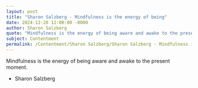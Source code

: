 ```yaml
---
layout: post
title: "Sharon Salzberg - Mindfulness is the energy of being"
date: 2024-12-28 12:00:00 -0000
author: Sharon Salzberg
quote: "Mindfulness is the energy of being aware and awake to the present moment."
subject: Contentment
permalink: /Contentment/Sharon Salzberg/Sharon Salzberg - Mindfulness is the energy of being
---
```


Mindfulness is the energy of being aware and awake to the present moment.

- Sharon Salzberg
